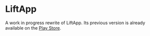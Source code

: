 # LiftApp

A work in progress rewrite of LiftApp. Its previous version is already available on the [Play Store](https://play.google.com/store/apps/details?id=pl.patrykgoworowski.mintlift).

